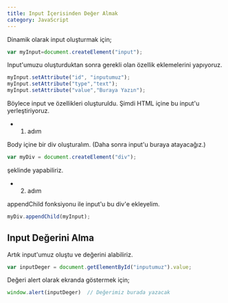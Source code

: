 ```yaml
---
title: Input İçerisinden Değer Almak
category: JavaScript
---
```


Dinamik olarak input oluşturmak için;

```javascript
var myInput=document.createElement("input");
```

Input'umuzu oluşturduktan sonra gerekli olan özellik eklemelerini yapıyoruz.

```javascript
myInput.setAttribute("id", "inputumuz");
myInput.setAttribute("type","text");
myInput.setAttribute("value","Buraya Yazın");
```

Böylece input ve özellikleri oluşturuldu. Şimdi HTML içine bu input'u yerleştiriyoruz.

* 1. adım

Body içine bir div oluşturalım. (Daha sonra input'u buraya atayacağız.)

```javascript
var myDiv = document.createElement("div");
```

şeklinde yapabiliriz.

* 2. adım

appendChild fonksiyonu ile input'u bu div'e ekleyelim.

```javascript
myDiv.appendChild(myInput);
```

## Input Değerini Alma

Artık input'umuz oluştu ve değerini alabiliriz.

```javascript
var inputDeger = document.getElementById("inputumuz").value;
```

Değeri alert olarak ekranda göstermek için;

```javascript
window.alert(inputDeger)  // Değerimiz burada yazacak
```
